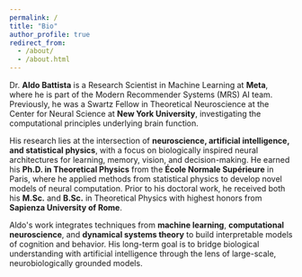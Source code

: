 ```yaml
---
permalink: /
title: "Bio"
author_profile: true
redirect_from: 
  - /about/
  - /about.html
---
```


Dr. **Aldo Battista** is a Research Scientist in Machine Learning at **Meta**, where he is part of the Modern Recommender Systems (MRS) AI team. Previously, he was a Swartz Fellow in Theoretical Neuroscience at the Center for Neural Science at **New York University**, investigating the computational principles underlying brain function.

His research lies at the intersection of **neuroscience, artificial intelligence, and statistical physics**, with a focus on biologically inspired neural architectures for learning, memory, vision, and decision-making. He earned his **Ph.D. in Theoretical Physics** from the **École Normale Supérieure** in Paris, where he applied methods from statistical physics to develop novel models of neural computation. Prior to his doctoral work, he received both his **M.Sc.** and **B.Sc.** in Theoretical Physics with highest honors from **Sapienza University of Rome**.

Aldo's work integrates techniques from **machine learning**, **computational neuroscience**, and **dynamical systems theory** to build interpretable models of cognition and behavior. His long-term goal is to bridge biological understanding with artificial intelligence through the lens of large-scale, neurobiologically grounded models.